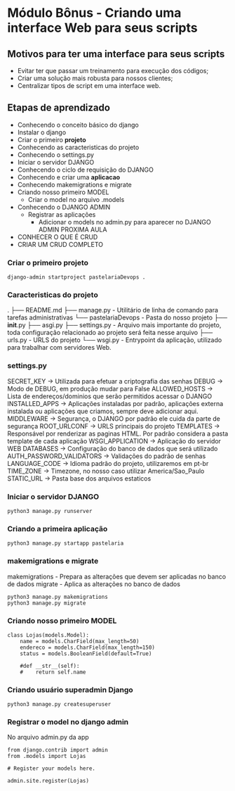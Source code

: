 # Módulo Bônus - Criando uma interface Web para seus scripts

## Motivos para ter uma interface para seus scripts

- Evitar ter que passar um treinamento para execução dos códigos;
- Criar uma solução mais robusta para nossos clientes;
- Centralizar tipos de script em uma interface web.

## Etapas de aprendizado

- Conhecendo o conceito básico do django
- Instalar o django
- Criar o primeiro **projeto**
- Conhecendo as caracteristicas do projeto
- Conhecendo o settings.py
- Iniciar o servidor DJANGO
- Conhecendo o ciclo de requisição do DJANGO
- Conhecendo e criar uma **aplicacao**
- Conhecendo makemigrations e migrate
- Criando nosso primeiro MODEL
  - Criar o model no arquivo .models
- Conhecendo o DJANGO ADMIN
  - Registrar as aplicações
    -  Adicionar o models no admin.py para aparecer no DJANGO ADMIN
PROXIMA AULA
- CONHECER O QUE É CRUD
- CRIAR UM CRUD COMPLETO

### Criar o primeiro projeto

```
django-admin startproject pastelariaDevops .
```

### Caracteristicas do projeto
.
├── README.md
├── manage.py - Utilitário de linha de comando para tarefas administrativas
└── pastelariaDevops - Pasta do nosso projeto
    ├── __init__.py
    ├── asgi.py
    ├── settings.py - Arquivo mais importante do projeto, toda configuração relacionado ao projeto será feita nesse arquivo
    ├── urls.py - URLS do projeto
    └── wsgi.py - Entrypoint da aplicação, utilizado para trabalhar com servidores Web.

### settings.py

SECRET_KEY -> Utilizada para efetuar a criptografia das senhas
DEBUG -> Modo de DEBUG, em produção mudar para False
ALLOWED_HOSTS -> Lista de endereços/dominios que serão permitidos acessar o DJANGO
INSTALLED_APPS -> Aplicações instaladas por padrão, aplicações externa instalada ou aplicações que criamos, sempre deve adicionar aqui.
MIDDLEWARE -> Segurança, o DJANGO por padrão ele cuida da parte de segurança
ROOT_URLCONF -> URLS principais do projeto
TEMPLATES -> Responsável por renderizar as paginas HTML. Por padrão considera a pasta template de cada aplicação
WSGI_APPLICATION -> Aplicação do servidor WEB
DATABASES -> Configuração do banco de dados que será utilizado
AUTH_PASSWORD_VALIDATORS -> Validações do padrão de senhas
LANGUAGE_CODE -> Idioma padrão do projeto, utilizaremos em pt-br
TIME_ZONE -> Timezone, no nosso caso utilizar America/Sao_Paulo
STATIC_URL -> Pasta base dos arquivos estaticos

### Iniciar o servidor DJANGO

```
python3 manage.py runserver
```

### Criando a primeira aplicação

```
python3 manage.py startapp pastelaria
```

### makemigrations e migrate

makemigrations - Prepara as alterações que devem ser aplicadas no banco de dados
migrate - Aplica as alterações no banco de dados

```
python3 manage.py makemigrations
python3 manage.py migrate
```

### Criando nosso primeiro MODEL

```
class Lojas(models.Model):
    name = models.CharField(max_length=50)
    endereco = models.CharField(max_length=150)
    status = models.BooleanField(default=True)
        
    #def __str__(self):
    #    return self.name
```

### Criando usuário superadmin Django

```
python3 manage.py createsuperuser
```

### Registrar o model no django admin

No arquivo admin.py da app

```
from django.contrib import admin
from .models import Lojas

# Register your models here.

admin.site.register(Lojas)
```


